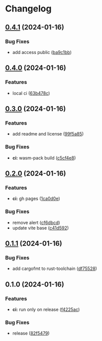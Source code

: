 # Changelog

## [0.4.1](https://github.com/scuderia-fe/docx-to-html/compare/v0.4.0...v0.4.1) (2024-01-16)


### Bug Fixes

* add access public ([ba9c1bb](https://github.com/scuderia-fe/docx-to-html/commit/ba9c1bb1d0d67369138203bb0d7f6b002dce21e2))

## [0.4.0](https://github.com/scuderia-fe/docx-to-html/compare/v0.3.0...v0.4.0) (2024-01-16)


### Features

* local ci ([63b478c](https://github.com/scuderia-fe/docx-to-html/commit/63b478ca0e3f6f43245a041087dd6616519e5b20))

## [0.3.0](https://github.com/scuderia-fe/docx-to-html/compare/v0.2.0...v0.3.0) (2024-01-16)


### Features

* add readme and license ([99f5a85](https://github.com/scuderia-fe/docx-to-html/commit/99f5a8598260e7236f6e50fa7edd71e4e0389064))


### Bug Fixes

* **ci:** wasm-pack build ([c5cf4e8](https://github.com/scuderia-fe/docx-to-html/commit/c5cf4e8d0ac04f16e8a3dc5ee21c8805017634f5))

## [0.2.0](https://github.com/scuderia-fe/docx-to-html/compare/v0.1.1...v0.2.0) (2024-01-16)


### Features

* **ci:** gh pages ([1ca0d0e](https://github.com/scuderia-fe/docx-to-html/commit/1ca0d0ed039a7c4aae90165178d7ca9ff92ae6e8))


### Bug Fixes

* remove alert ([cf6dbcd](https://github.com/scuderia-fe/docx-to-html/commit/cf6dbcd02e28bbc24c6b4073e17169e115a565c6))
* update vite base ([c41d592](https://github.com/scuderia-fe/docx-to-html/commit/c41d5920fccd19afe103c473ed36a17e53a1d15c))

## [0.1.1](https://github.com/scuderia-fe/docx-to-html/compare/v0.1.0...v0.1.1) (2024-01-16)


### Bug Fixes

* add cargofmt to rust-toolchain ([df75528](https://github.com/scuderia-fe/docx-to-html/commit/df755289217c4c0f34e8ede416b8d11a48d443ad))

## 0.1.0 (2024-01-16)


### Features

* **ci:** run only on release ([f4225ac](https://github.com/scuderia-fe/docx-to-html/commit/f4225ac4ec5933976df47f4c31bc0562d476908c))


### Bug Fixes

* release ([82f5479](https://github.com/scuderia-fe/docx-to-html/commit/82f5479204fb028b3971c6adb9f6291d776c9b1c))

